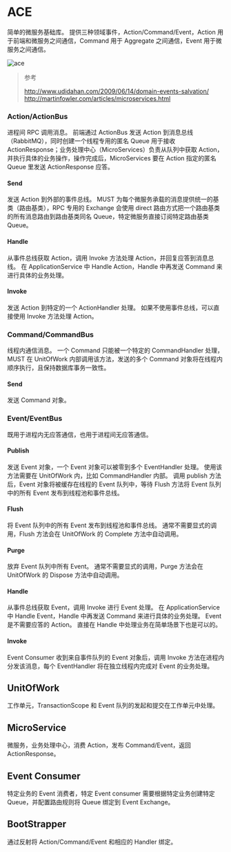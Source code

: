 ﻿# ACE

简单的微服务基础库。
提供三种领域事件，Action/Command/Event，Action 用于前端和微服务之间通信，Command 用于 Aggregate 之间通信，Event 用于微服务之间通信。

![ace](https://github.com/hotjk/ace/blob/master/ace.jpg)

> 参考
>
> http://www.udidahan.com/2009/06/14/domain-events-salvation/
> http://martinfowler.com/articles/microservices.html

### Action/ActionBus

进程间 RPC 调用消息。
前端通过 ActionBus 发送 Action 到消息总线（RabbitMQ），同时创建一个线程专用的匿名 Queue 用于接收 ActionResponse；业务处理中心（MicroServices）负责从队列中获取 Action，并执行具体的业务操作，操作完成后，MicroServices 要在 Action 指定的匿名 Queue 里发送 ActionResponse 应答。

#### Send

发送 Action 到外部的事件总线。
MUST 为每个微服务承载的消息提供统一的基类（路由基类），RPC 专用的 Exchange 会使用 direct 路由方式把一个路由基类的所有消息路由到路由基类同名 Queue，特定微服务直接订阅特定路由基类 Queue。

#### Handle

从事件总线获取 Action，调用 Invoke 方法处理 Action，并回复应答到消息总线。
在 ApplicationService 中 Handle Action，Handle 中再发送 Command 来进行具体的业务处理。

#### Invoke

发送 Action 到特定的一个 ActionHandler 处理。
如果不使用事件总线，可以直接使用 Invoke 方法处理 Action。

### Command/CommandBus

线程内通信消息。
一个 Command 只能被一个特定的 CommandHandler 处理，MUST 在 UnitOfWork 内部调用该方法，发送的多个 Command 对象将在线程内顺序执行，且保持数据库事务一致性。

#### Send

发送 Command 对象。

### Event/EventBus

既用于进程内无应答通信，也用于进程间无应答通信。

#### Publish

发送 Event 对象，一个 Event 对象可以被零到多个 EventHandler 处理。
使用该方法需要在 UnitOfWork 内，比如 CommandHandler 内部。
调用 publish 方法后，Event 对象将被缓存在线程的 Event 队列中，等待 Flush 方法将 Event 队列中的所有 Event 发布到线程池和事件总线。

#### Flush

将 Event 队列中的所有 Event 发布到线程池和事件总线。
通常不需要显式的调用，Flush 方法会在 UnitOfWork 的 Complete 方法中自动调用。 

#### Purge

放弃 Event 队列中所有 Event。
通常不需要显式的调用，Purge 方法会在 UnitOfWork 的 Dispose 方法中自动调用。

#### Handle

从事件总线获取 Event，调用 Invoke 进行 Event 处理。
在 ApplicationService 中 Handle Event，Handle 中再发送 Command 来进行具体的业务处理。
Event 是不需要应答的 Action。
直接在 Handle 中处理业务在简单场景下也是可以的。

#### Invoke

Event Consumer 收到来自事件队列的 Event 对象后，调用 Invoke 方法在进程内分发该消息，每个 EventHandler 将在独立线程内完成对 Event 的业务处理。

## UnitOfWork

工作单元，TransactionScope 和 Event 队列的发起和提交在工作单元中处理。

## MicroService

微服务，业务处理中心，消费 Action，发布 Command/Event，返回 ActionResponse。

## Event Consumer

特定业务的 Event 消费者，特定 Event consumer 需要根据特定业务创建特定 Queue，并配置路由规则将 Queue 绑定到 Event Exchange。

## BootStrapper

通过反射将 Action/Command/Event 和相应的 Handler 绑定。
